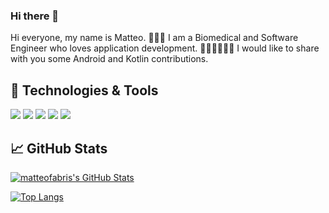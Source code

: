 ### Hi there 👋

Hi everyone, my name is Matteo. 🙋🏽‍♂️  I am a Biomedical and Software Engineer who loves application development. 👨🏽‍⚕️👨🏽‍💻 I would like to share with you some Android and Kotlin contributions.

## 🔧 Technologies & Tools
![](https://img.shields.io/badge/Code-Kotlin-informational?style=flat&logo=kotlin&logoColor=white&color=A5BE00)
![](https://img.shields.io/badge/Code-Java-informational?style=flat&logo=java&logoColor=white&color=A5BE00)
![](https://img.shields.io/badge/OS-Android-informational?style=flat&logo=android&logoColor=white&color=A5BE00)
![](https://img.shields.io/badge/Editor-IntelliJ_IDEA-informational?style=flat&logo=intellij-idea&logoColor=white&color=A5BE00)
![](https://img.shields.io/badge/Editor-Android_Studio-informational?style=flat&logo=android-studio&logoColor=white&color=A5BE00)

## &#x1f4c8; GitHub Stats 

<!-- GitHub Stats -->
<a href="https://github.com/ArcaDone">
  <img align="center" src="https://github-readme-stats.vercel.app/api?username=matteofabris&theme=merko&show_icons=true" alt="matteofabris's GitHub Stats" />
</a>

<!-- Most used languages -->

[![Top Langs](https://github-readme-stats.vercel.app/api/top-langs/?username=matteofabris&layout=compact&title_color=A5BE00&hide=HLSL,ShaderLab&text_color=c9cacc&icon_color=A5BE00&bg_color=1d1f21)](https://github.com/matteofabris/github-readme-stats)


<!-- Resources -->
<!-- Icons: https://simpleicons.org/ -->
<!-- GitHub Stats: https://github.com/anuraghazra/github-readme-stats -->
<!-- Emojis: https://emojipedia.org/emoji/ -->
<!-- HTML Emojis: https://www.fileformat.info/index.htm -->
<!-- Shields: https://shields.io/ -->
